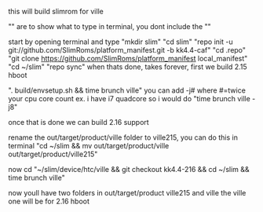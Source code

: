 this will build slimrom for ville

"" are to show what to type in terminal, you dont include the ""

start by opening terminal and type  "mkdir slim"
"cd slim"
"repo init -u git://github.com/SlimRoms/platform_manifest.git -b kk4.4-caf"
"cd .repo"
"git clone https://github.com/SlimRoms/platform_manifest local_manifest"
"cd ~/slim"
"repo sync"
when thats done, takes forever, first we build 2.15 hboot

". build/envsetup.sh && time brunch ville" you can add -j# where #=twice your cpu core count ex. i have i7 quadcore so i would do "time brunch ville -j8"

once that is done we can build 2.16 support

rename the out/target/product/ville folder to ville215, you can do this in terminal "cd ~/slim && mv out/target/product/ville out/target/product/ville215"

now cd "~/slim/device/htc/ville && git checkout kk4.4-216 && cd ~/slim && time brunch ville"

now youll have two folders in out/target/product ville215 and ville the ville one will be for 2.16 hboot

